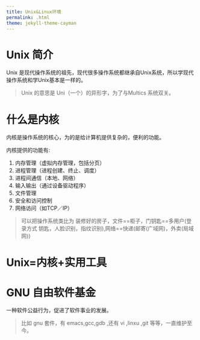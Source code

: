 ```yaml
---
title: Unix&Linux环境
permalink: .html
theme: jekyll-theme-cayman
---
```


# Unix 简介

Unix 是现代操作系统的祖先，现代很多操作系统都继承自Unix系统，所以学现代操作系统和学Unix基本是一样的。

> Unix 的意思是 Uni（一个）的异形字，为了与Multics 系统双关。

# 什么是内核

内核是操作系统的核心，为的是给计算机提供复杂的，便利的功能。

内核提供的功能有:
1. 内存管理（虚拟内存管理，包括分页）
2. 进程管理（进程创建、终止、调度）
3. 进程间通信（本地、网络）
4. 输入输出（通过设备驱动程序）
5. 文件管理
6. 安全和访问控制
7. 网络访问（如TCP／IP）

> 可以把操作系统类比为 装修好的房子，文件==柜子，门钥匙==多用户(登录方式 钥匙，人脸识别，指纹识别),网络==快递(邮寄(广域网)，外卖(局域网))


# Unix=内核+实用工具

# GNU 自由软件基金

一种软件公益行为，促进了软件事业的发展。

> 比如 gnu 套件，有 emacs,gcc,gdb ,还有 vi ,linxu ,git 等等，一直维护至今。






